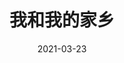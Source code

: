 ---
layout: page
title: 我和我的家乡
description: >
  还是有点儿搞笑的。
category: 电影
img: assets/img/movie/2021/我和我的家乡.webp
star: 4
date: 2021-03-23
---